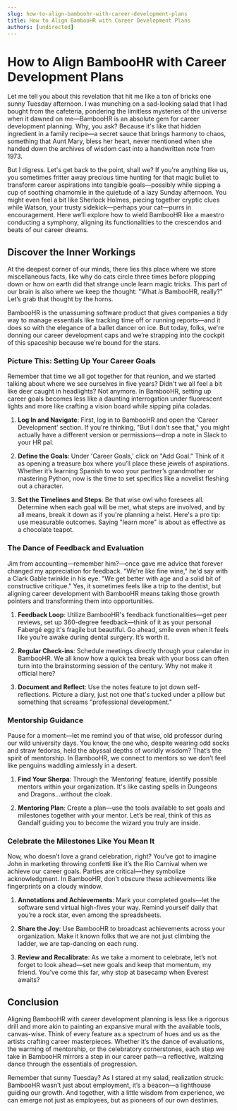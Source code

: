 ```yaml
---
slug: how-to-align-bamboohr-with-career-development-plans
title: How to Align BambooHR with Career Development Plans
authors: [undirected]
---
```



# How to Align BambooHR with Career Development Plans  

Let me tell you about this revelation that hit me like a ton of bricks one sunny Tuesday afternoon. I was munching on a sad-looking salad that I had bought from the cafeteria, pondering the limitless mysteries of the universe when it dawned on me—BambooHR is an absolute gem for career development planning. Why, you ask? Because it's like that hidden ingredient in a family recipe—a secret sauce that brings harmony to chaos, something that Aunt Mary, bless her heart, never mentioned when she handed down the archives of wisdom cast into a handwritten note from 1973.

But I digress. Let's get back to the point, shall we? If you're anything like us, you sometimes fritter away precious time hunting for that magic bullet to transform career aspirations into tangible goals—possibly while sipping a cup of soothing chamomile in the quietude of a lazy Sunday afternoon. You might even feel a bit like Sherlock Holmes, piecing together cryptic clues while Watson, your trusty sidekick—perhaps your cat—purrs in encouragement. Here we’ll explore how to wield BambooHR like a maestro conducting a symphony, aligning its functionalities to the crescendos and beats of our career dreams.

## Discover the Inner Workings

At the deepest corner of our minds, there lies this place where we store miscellaneous facts, like why do cats circle three times before plopping down or how on earth did that strange uncle learn magic tricks. This part of our brain is also where we keep the thought: "What *is* BambooHR, really?" Let’s grab that thought by the horns.

BambooHR is the unassuming software product that gives companies a tidy way to manage essentials like tracking time off or running reports—and it does so with the elegance of a ballet dancer on ice. But today, folks, we're donning our career development caps and we’re strapping into the cockpit of this spaceship because we’re bound for the stars.

### Picture This: Setting Up Your Career Goals

Remember that time we all got together for that reunion, and we started talking about where we see ourselves in five years? Didn't we all feel a bit like deer caught in headlights? Not anymore. In BambooHR, setting up career goals becomes less like a daunting interrogation under fluorescent lights and more like crafting a vision board while sipping piña coladas.

1. **Log In and Navigate**: First, log in to BambooHR and open the ‘Career Development’ section. If you're thinking, "But I don't see that," you might actually have a different version or permissions—drop a note in Slack to your HR pal.

2. **Define the Goals**: Under 'Career Goals,' click on "Add Goal." Think of it as opening a treasure box where you’ll place these jewels of aspirations. Whether it’s learning Spanish to woo your partner’s grandmother or mastering Python, now is the time to set specifics like a novelist fleshing out a character.

3. **Set the Timelines and Steps**: Be that wise owl who foresees all. Determine when each goal will be met, what steps are involved, and by all means, break it down as if you're planning a heist. Here's a pro tip: use measurable outcomes. Saying "learn more" is about as effective as a chocolate teapot.

### The Dance of Feedback and Evaluation

Jim from accounting—remember him?—once gave me advice that forever changed my appreciation for feedback. "We're like fine wine," he'd say with a Clark Gable twinkle in his eye. "We get better with age and a solid bit of constructive critique." Yes, it sometimes feels like a trip to the dentist, but aligning career development with BambooHR means taking those growth pointers and transforming them into opportunities.

1. **Feedback Loop**: Utilize BambooHR's feedback functionalities—get peer reviews, set up 360-degree feedback—think of it as your personal Fabergé egg it's fragile but beautiful. Go ahead, smile even when it feels like you’re awake during dental surgery. It’s worth it.

2. **Regular Check-ins**: Schedule meetings directly through your calendar in BambooHR. We all know how a quick tea break with your boss can often turn into the brainstorming session of the century. Why not make it official here?

3. **Document and Reflect**: Use the notes feature to jot down self-reflections. Picture a diary, just not one that's tucked under a pillow but something that screams "professional development."

### Mentorship Guidance

Pause for a moment—let me remind you of that wise, old professor during our wild university days. You know, the one who, despite wearing odd socks and straw fedoras, held the abyssal depths of worldly wisdom? That’s the spirit of mentorship. In BambooHR, we connect to mentors so we don’t feel like penguins waddling aimlessly in a desert.

1. **Find Your Sherpa**: Through the ‘Mentoring’ feature, identify possible mentors within your organization. It's like casting spells in Dungeons and Dragons...without the cloak.

2. **Mentoring Plan**: Create a plan—use the tools available to set goals and milestones together with your mentor. Let’s be real, think of this as Gandalf guiding you to become the wizard you truly are inside.

### Celebrate the Milestones Like You Mean It

Now, who doesn’t love a grand celebration, right? You’ve got to imagine John in marketing throwing confetti like it’s the Rio Carnival when we achieve our career goals. Parties are critical—they symbolize acknowledgment. In BambooHR, don't obscure these achievements like fingerprints on a cloudy window.

1. **Annotations and Achievements**: Mark your completed goals—let the software send virtual high-fives your way. Remind yourself daily that you’re a rock star, even among the spreadsheets.

2. **Share the Joy**: Use BambooHR to broadcast achievements across your organization. Make it known folks that we are not just climbing the ladder, we are tap-dancing on each rung.

3. **Review and Recalibrate**: As we take a moment to celebrate, let’s not forget to look ahead—set new goals and keep that momentum, my friend. You’ve come this far, why stop at basecamp when Everest awaits?

## Conclusion

Aligning BambooHR with career development planning is less like a rigorous drill and more akin to painting an expansive mural with the available tools, canvas-wise. Think of every feature as a spectrum of hues and us as the artists crafting career masterpieces. Whether it’s the dance of evaluations, the warming of mentorship, or the celebratory cornerstones, each step we take in BambooHR mirrors a step in our career path—a reflective, waltzing dance through the essentials of progression.

Remember that sunny Tuesday? As I stared at my salad, realization struck: BambooHR wasn’t just about employment, it’s a beacon—a lighthouse guiding our growth. And together, with a little wisdom from experience, we can emerge not just as employees, but as pioneers of our own destinies.